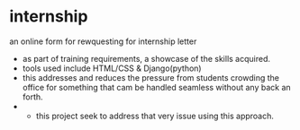# internship
an online form for rewquesting for internship letter 
- as part of training requirements, a showcase of the skills acquired.
- tools used include HTML/CSS & Django(python)
- this addresses and reduces the pressure from  students crowding the office for something that cam be handled seamless without any back an forth.
-  - this project seek to address that very issue using this approach.
